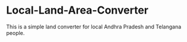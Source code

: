 # Local-Land-Area-Converter
This is a simple land converter for local Andhra Pradesh and Telangana people.
